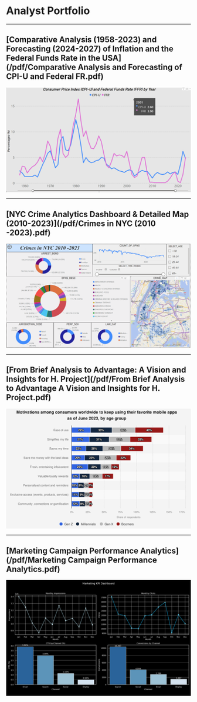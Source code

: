 # Analyst Portfolio

---

## [Comparative Analysis (1958-2023) and Forecasting (2024-2027) of Inflation and the Federal Funds Rate in the USA](/pdf/Comparative Analysis and Forecasting of CPI-U and Federal FR.pdf)

<img src="images/Screenshot 2024-05-08 135637.png?raw=true"/>

---

## [NYC Crime Analytics Dashboard & Detailed Map (2010-2023)](/pdf/Crimes in NYC (2010 -2023).pdf)

<img src="images/Screenshot 2024-07-20 235820.png?raw=true"/>

---

## [From Brief Analysis to Advantage: A Vision and Insights for H. Project](/pdf/From Brief Analysis to Advantage A Vision and Insights for H. Project.pdf)

<img src="images/Screenshot 2025-05-27 163620.png?raw=true"/>

---

## [Marketing Campaign Performance Analytics](/pdf/Marketing Campaign Performance Analytics.pdf)

<img src="images/marketing_kpi_dashboard.jpg?raw=true"/>
